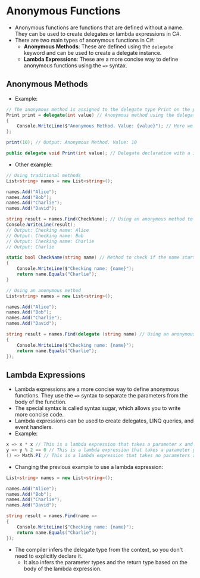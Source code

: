 # Anonymous Functions

- Anonymous functions are functions that are defined without a name. They can be used to create delegates or lambda expressions in C#.
- There are two main types of anonymous functions in C#:
  - **Anonymous Methods**: These are defined using the `delegate` keyword and can be used to create a delegate instance.
  - **Lambda Expressions**: These are a more concise way to define anonymous functions using the `=>` syntax.

## Anonymous Methods

- Example:

```csharp
// The anonymous method is assigned to the delegate type Print on the print variable
Print print = delegate(int value) // Anonymous method using the delegate syntax and a parameter
{
    Console.WriteLine($"Anonymous Method. Value: {value}"); // Here we define the body of the anonymous method
};

print(10); // Output: Anonymous Method. Value: 10

public delegate void Print(int value); // Delegate declaration with a int parameter and no return type
```

- Other example:

```csharp
// Using traditional methods
List<string> names = new List<string>();

names.Add("Alice");
names.Add("Bob");
names.Add("Charlie");
names.Add("David");

string result = names.Find(CheckName); // Using an anonymous method to find a name in the list
Console.WriteLine(result);
// Output: Checking name: Alice
// Output: Checking name: Bob
// Output: Checking name: Charlie
// Output: Charlie

static bool CheckName(string name) // Method to check if the name starts with 'A'
{
    Console.WriteLine($"Checking name: {name}");
    return name.Equals("Charlie");
}
```

```csharp
// Using an anonymous method
List<string> names = new List<string>();

names.Add("Alice");
names.Add("Bob");
names.Add("Charlie");
names.Add("David");

string result = names.Find(delegate (string name) // Using an anonymous method to find a name in the list
{
    Console.WriteLine($"Checking name: {name}");
    return name.Equals("Charlie");
});
```

## Lambda Expressions

- Lambda expressions are a more concise way to define anonymous functions. They use the `=>` syntax to separate the parameters from the body of the function.
- The special syntax is called syntax sugar, which allows you to write more concise code.
- Lambda expressions can be used to create delegates, LINQ queries, and event handlers.
- Example:

```csharp
x => x * x // This is a lambda expression that takes a parameter x and returns its square
y => y % 2 == 0 // This is a lambda expression that takes a parameter y and returns true if y is even
() => Math.PI // This is a lambda expression that takes no parameters and returns the value of Math.PI
```

- Changing the previous example to use a lambda expression:

```csharp
List<string> names = new List<string>();

names.Add("Alice");
names.Add("Bob");
names.Add("Charlie");
names.Add("David");

string result = names.Find(name =>
{
    Console.WriteLine($"Checking name: {name}");
    return name.Equals("Charlie");
});
```

- The compiler infers the delegate type from the context, so you don't need to explicitly declare it.
  - It also infers the parameter types and the return type based on the body of the lambda expression.
